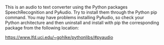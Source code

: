 This is an audio to text converter using the Python packages SpeechRecognition and PyAudio. Try to install them through the Python pip command. You may have problems installing PyAudio, so check your Python architecture and then uninstall and install with pip the corresponding package from the following location:

https://www.lfd.uci.edu/~gohlke/pythonlibs/#pyaudio